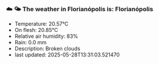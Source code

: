 ### ☁️ 🌤️  The weather in Florianópolis is: Florianópolis

- Temperature: 20.57°C
- On flesh: 20.85°C
- Relative air humidity: 83%
- Rain: 0.0 mm
- Description: Broken clouds
- last updated: 2025-05-28T13:31:03.521470
